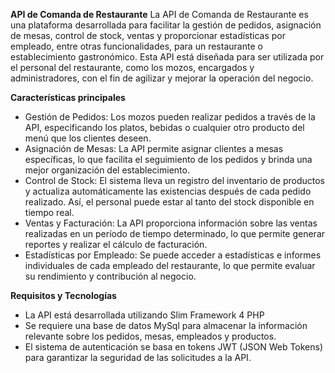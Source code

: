 **API de Comanda de Restaurante**
La API de Comanda de Restaurante es una plataforma desarrollada para facilitar la gestión de pedidos, asignación de mesas, control de stock, ventas y proporcionar estadísticas por empleado, entre otras funcionalidades, para un restaurante o establecimiento gastronómico. Esta API está diseñada para ser utilizada por el personal del restaurante, como los mozos, encargados y administradores, con el fin de agilizar y mejorar la operación del negocio.

**Características principales**
- Gestión de Pedidos: Los mozos pueden realizar pedidos a través de la API, especificando los platos, bebidas o cualquier otro producto del menú que los clientes deseen.
- Asignación de Mesas: La API permite asignar clientes a mesas específicas, lo que facilita el seguimiento de los pedidos y brinda una mejor organización del establecimiento.
- Control de Stock: El sistema lleva un registro del inventario de productos y actualiza automáticamente las existencias después de cada pedido realizado. Así, el personal puede estar al tanto del stock disponible en tiempo real.
- Ventas y Facturación: La API proporciona información sobre las ventas realizadas en un período de tiempo determinado, lo que permite generar reportes y realizar el cálculo de facturación.
- Estadísticas por Empleado: Se puede acceder a estadísticas e informes individuales de cada empleado del restaurante, lo que permite evaluar su rendimiento y contribución al negocio.

**Requisitos y Tecnologías**
- La API está desarrollada utilizando Slim Framework 4 PHP
- Se requiere una base de datos MySql para almacenar la información relevante sobre los pedidos, mesas, empleados y productos.
- El sistema de autenticación se basa en tokens JWT (JSON Web Tokens) para garantizar la seguridad de las solicitudes a la API.
